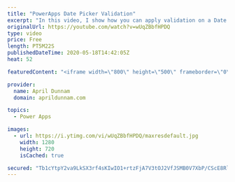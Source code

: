 ```yaml
---
title: "PowerApps Date Picker Validation"
excerpt: "In this video, I show how you can apply validation on a Date Picker control in PowerApps.  You can use this to restrict the selected date options to business days only, 3 days in the future, etc.    For step by step directions and code to copy and paste, please reference my corresponding blog post:"
originalUrl: https://youtube.com/watch?v=wUqZBbfHPDQ
type: video
price: Free
length: PT5M22S
publishedDateTime: 2020-05-18T14:42:05Z
heat: 52

featuredContent: "<iframe width=\"800\" height=\"500\" frameborder=\"0\" src=\"https://www.youtube.com/embed/wUqZBbfHPDQ\" allow=\"accelerometer; autoplay; encrypted-media; gyroscope; picture-in-picture\" allowfullscreen></iframe>"

provider:
  name: April Dunnam
  domain: aprildunnam.com

topics:
  - Power Apps

images:
  - url: https://i.ytimg.com/vi/wUqZBbfHPDQ/maxresdefault.jpg
    width: 1280
    height: 720
    isCached: true

secured: "Tb1cYtpY2va9LkSX3rf4sKIwIO1+rtzFjA7V3tOJ2VfJSMB0V7XbP/CScE8RlA/jntyF6KoUgGB9tAbM6rsg+7Pb6CM58u3qJtdySmBehkG0NAeR59OKxshU4B2lphLnmpVUs940e0mO/Nd29ZCy99aHqjipCuGtXiKQogx4whJp1FPo6kiknuumhcgLrRi7/JcRTP4+rPYgMD/KIhejRINqShUj0aDx1XqNI+F2iCz/2wGNbO/A2qAm7GjaQzVJI45DdWqesDb5aE4rSqYauR9if5bmPytTDvZOxd+lij6OqThFb4B8NgsYM+gCUIuzs4DLtRPoMw+tD5GiJm3WzsY5pZo91BNk6sTu43RgvHnb+typ95ILp48v53TNvHO6emhgsL341+nk/CK1EEJ3kYGN+RuHpBTSZVj2H/GHI1U=;X+G9ATGZU0bYrdYZ3lUljA=="
---
```


